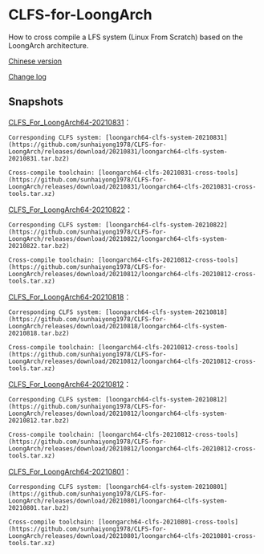 # CLFS-for-LoongArch

How to cross compile a LFS system (Linux From Scratch) based on the LoongArch architecture.

[Chinese version](README.md)

[Change log](ChangeLog_en.md)

## Snapshots

[CLFS_For_LoongArch64-20210831](https://github.com/sunhaiyong1978/CLFS-for-LoongArch/blob/main/CLFS_For_LoongArch64-20210831.md)：

    Corresponding CLFS system: [loongarch64-clfs-system-20210831](https://github.com/sunhaiyong1978/CLFS-for-LoongArch/releases/download/20210831/loongarch64-clfs-system-20210831.tar.bz2)

    Cross-compile toolchain: [loongarch64-clfs-20210831-cross-tools](https://github.com/sunhaiyong1978/CLFS-for-LoongArch/releases/download/20210831/loongarch64-clfs-20210831-cross-tools.tar.xz)
  
[CLFS_For_LoongArch64-20210822](https://github.com/sunhaiyong1978/CLFS-for-LoongArch/blob/main/CLFS_For_LoongArch64-20210822.md)：

    Corresponding CLFS system: [loongarch64-clfs-system-20210822](https://github.com/sunhaiyong1978/CLFS-for-LoongArch/releases/download/20210822/loongarch64-clfs-system-20210822.tar.bz2)

    Cross-compile toolchain: [loongarch64-clfs-20210812-cross-tools](https://github.com/sunhaiyong1978/CLFS-for-LoongArch/releases/download/20210812/loongarch64-clfs-20210812-cross-tools.tar.xz)
  
[CLFS_For_LoongArch64-20210818](https://github.com/sunhaiyong1978/CLFS-for-LoongArch/blob/main/CLFS_For_LoongArch64-20210818.md)：

    Corresponding CLFS system: [loongarch64-clfs-system-20210818](https://github.com/sunhaiyong1978/CLFS-for-LoongArch/releases/download/20210818/loongarch64-clfs-system-20210818.tar.bz2)

    Cross-compile toolchain: [loongarch64-clfs-20210812-cross-tools](https://github.com/sunhaiyong1978/CLFS-for-LoongArch/releases/download/20210812/loongarch64-clfs-20210812-cross-tools.tar.xz)
  

[CLFS_For_LoongArch64-20210812](https://github.com/sunhaiyong1978/CLFS-for-LoongArch/blob/main/CLFS_For_LoongArch64-20210812.md)：

    Corresponding CLFS system: [loongarch64-clfs-system-20210812](https://github.com/sunhaiyong1978/CLFS-for-LoongArch/releases/download/20210812/loongarch64-clfs-system-20210812.tar.bz2)

    Cross-compile toolchain: [loongarch64-clfs-20210812-cross-tools](https://github.com/sunhaiyong1978/CLFS-for-LoongArch/releases/download/20210812/loongarch64-clfs-20210812-cross-tools.tar.xz)
  

[CLFS_For_LoongArch64-20210801](https://github.com/sunhaiyong1978/CLFS-for-LoongArch/blob/main/CLFS_For_LoongArch64-20210801.md)：

    Corresponding CLFS system: [loongarch64-clfs-system-20210801](https://github.com/sunhaiyong1978/CLFS-for-LoongArch/releases/download/20210801/loongarch64-clfs-system-20210801.tar.bz2)

    Cross-compile toolchain: [loongarch64-clfs-20210801-cross-tools](https://github.com/sunhaiyong1978/CLFS-for-LoongArch/releases/download/20210801/loongarch64-clfs-20210801-cross-tools.tar.xz)
